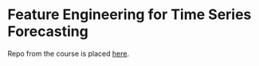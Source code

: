 # Feature Engineering for Time Series Forecasting

Repo from the course is placed [here](https://github.com/trainindata/feature-engineering-for-time-series-forecasting).

